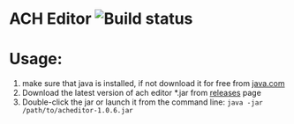 # ACH Editor ![Build status](https://travis-ci.org/java-ach/ACH-editor.svg?branch=master)

# Usage:
1. make sure that java is installed, if not download it for free from [java.com](https://java.com)
2. Download the latest version of ach editor *.jar from [releases](https://github.com/java-ach/ACH-editor/releases) page
3. Double-click the jar or launch it from the command line:
`java -jar /path/to/acheditor-1.0.6.jar`


